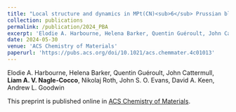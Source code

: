 ```yaml
---
title: "Local structure and dynamics in MPt(CN)<sub>6</sub> Prussian blue analogues"
collection: publications
permalink: /publication/2024_PBA
excerpt: 'Elodie A. Harbourne, Helena Barker, Quentin Guéroult, John Cattermull, Liam A. V. Nagle-Cocco, Nikolaj Roth, John S. O. Evans, David A. Keen, Andrew L. Goodwin'
date: 2024-05-30
venue: 'ACS Chemistry of Materials'
paperurl: 'https://pubs.acs.org/doi/10.1021/acs.chemmater.4c01013'
---
```

Elodie A. Harbourne, Helena Barker, Quentin Guéroult, John Cattermull, **Liam A. V. Nagle-Cocco**, Nikolaj Roth, John S. O. Evans, David A. Keen, Andrew L. Goodwin

This preprint is published online in [ACS Chemistry of Materials](https://pubs.acs.org/doi/10.1021/acs.chemmater.4c01013).